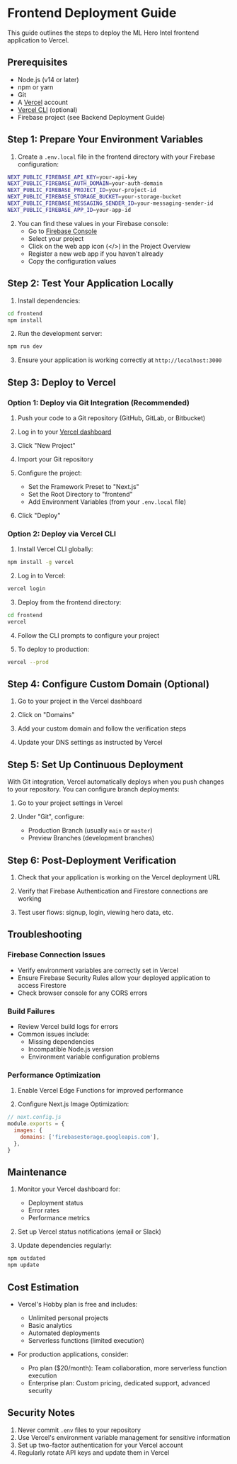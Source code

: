 # Frontend Deployment Guide

This guide outlines the steps to deploy the ML Hero Intel frontend application to Vercel.

## Prerequisites

- Node.js (v14 or later)
- npm or yarn
- Git
- A [Vercel](https://vercel.com) account
- [Vercel CLI](https://vercel.com/docs/cli) (optional)
- Firebase project (see Backend Deployment Guide)

## Step 1: Prepare Your Environment Variables

1. Create a `.env.local` file in the frontend directory with your Firebase configuration:

```bash
NEXT_PUBLIC_FIREBASE_API_KEY=your-api-key
NEXT_PUBLIC_FIREBASE_AUTH_DOMAIN=your-auth-domain
NEXT_PUBLIC_FIREBASE_PROJECT_ID=your-project-id
NEXT_PUBLIC_FIREBASE_STORAGE_BUCKET=your-storage-bucket
NEXT_PUBLIC_FIREBASE_MESSAGING_SENDER_ID=your-messaging-sender-id
NEXT_PUBLIC_FIREBASE_APP_ID=your-app-id
```

2. You can find these values in your Firebase console:
   - Go to [Firebase Console](https://console.firebase.google.com/)
   - Select your project
   - Click on the web app icon (</>) in the Project Overview
   - Register a new web app if you haven't already
   - Copy the configuration values

## Step 2: Test Your Application Locally

1. Install dependencies:
```bash
cd frontend
npm install
```

2. Run the development server:
```bash
npm run dev
```

3. Ensure your application is working correctly at `http://localhost:3000`

## Step 3: Deploy to Vercel

### Option 1: Deploy via Git Integration (Recommended)

1. Push your code to a Git repository (GitHub, GitLab, or Bitbucket)

2. Log in to your [Vercel dashboard](https://vercel.com/dashboard)

3. Click "New Project"

4. Import your Git repository

5. Configure the project:
   - Set the Framework Preset to "Next.js"
   - Set the Root Directory to "frontend"
   - Add Environment Variables (from your `.env.local` file)

6. Click "Deploy"

### Option 2: Deploy via Vercel CLI

1. Install Vercel CLI globally:
```bash
npm install -g vercel
```

2. Log in to Vercel:
```bash
vercel login
```

3. Deploy from the frontend directory:
```bash
cd frontend
vercel
```

4. Follow the CLI prompts to configure your project

5. To deploy to production:
```bash
vercel --prod
```

## Step 4: Configure Custom Domain (Optional)

1. Go to your project in the Vercel dashboard

2. Click on "Domains"

3. Add your custom domain and follow the verification steps

4. Update your DNS settings as instructed by Vercel

## Step 5: Set Up Continuous Deployment

With Git integration, Vercel automatically deploys when you push changes to your repository. You can configure branch deployments:

1. Go to your project settings in Vercel

2. Under "Git", configure:
   - Production Branch (usually `main` or `master`)
   - Preview Branches (development branches)

## Step 6: Post-Deployment Verification

1. Check that your application is working on the Vercel deployment URL

2. Verify that Firebase Authentication and Firestore connections are working

3. Test user flows: signup, login, viewing hero data, etc.

## Troubleshooting

### Firebase Connection Issues

- Verify environment variables are correctly set in Vercel
- Ensure Firebase Security Rules allow your deployed application to access Firestore
- Check browser console for any CORS errors

### Build Failures

- Review Vercel build logs for errors
- Common issues include:
  - Missing dependencies
  - Incompatible Node.js version
  - Environment variable configuration problems

### Performance Optimization

1. Enable Vercel Edge Functions for improved performance

2. Configure Next.js Image Optimization:
```javascript
// next.config.js
module.exports = {
  images: {
    domains: ['firebasestorage.googleapis.com'],
  },
}
```

## Maintenance

1. Monitor your Vercel dashboard for:
   - Deployment status
   - Error rates
   - Performance metrics

2. Set up Vercel status notifications (email or Slack)

3. Update dependencies regularly:
```bash
npm outdated
npm update
```

## Cost Estimation

- Vercel's Hobby plan is free and includes:
  - Unlimited personal projects
  - Basic analytics
  - Automated deployments
  - Serverless functions (limited execution)

- For production applications, consider:
  - Pro plan ($20/month): Team collaboration, more serverless function execution
  - Enterprise plan: Custom pricing, dedicated support, advanced security

## Security Notes

1. Never commit `.env` files to your repository
2. Use Vercel's environment variable management for sensitive information
3. Set up two-factor authentication for your Vercel account
4. Regularly rotate API keys and update them in Vercel 